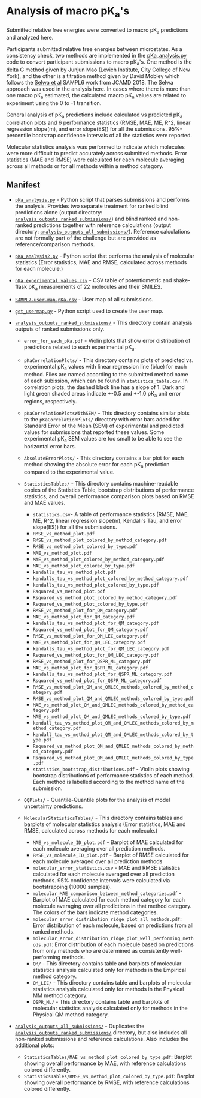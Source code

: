 # Analysis of macro pK<sub>a</sub>'s

Submitted relative free energies were converted to macro pK<sub>a</sub> predictions and analyzed here.

Participants submitted relative free energies between microstates.
As a consistency check, two methods are implemented in the [pKa_analysis.py](pKa_analysis.py) code to convert participant submissions to macro pK<sub>a</sub>'s. One method is the delta G method given by Junjun Mao (Levich Institute, City College of New York), and the other is a titration method given by David Mobley which follows the [Selwa et al](https://link.springer.com/article/10.1007/s10822-018-0138-6) SAMPL6 work from JCAMD 2018. The Selwa approach was used in the analysis here. In cases where there is more than one macro pK<sub>a</sub> estimated, the calculated macro pK<sub>a</sub> values are related to experiment using the 0 to -1 transition.

General analysis of pK<sub>a</sub> predictions include calculated vs predicted pK<sub>a</sub> correlation plots and 6 performance statistics (RMSE, MAE, ME, R^2, linear regression slope(m), and error slope(ES)) for all the submissions.
95%-percentile bootstrap confidence intervals of all the statistics were reported.

Molecular statistics analysis was performed to indicate which molecules were more difficult to predict accurately across submitted methods. Error statistics (MAE and RMSE) were calculated for each molecule averaging across all methods or for all methods within a method category.

## Manifest
- [`pKa_analysis.py`](pKa_analysis.py) - Python script that parses submissions and performs the analysis. Provides two separate treatment for ranked blind predictions alone (output directory: [`analysis_outputs_ranked_submissions/`](analysis_outputs_ranked_submissions/)) and blind ranked and non-ranked predictions together with reference calculations (output directory: [`analysis_outputs_all_submissions/`](analysis_outputs_all_submissions/)). Reference calculations are not formally part of the challenge but are provided as reference/comparison methods.
- [`pKa_analysis2.py`](pKa_analysis2.py) - Python script that performs the analysis of molecular statistics (Error statistics, MAE and RMSE, calculated across methods for each molecule.)
- [`pKa_experimental_values.csv`](pKa_experimental_values.csv) -  CSV table of potentiometric and shake-flask pK<sub>a</sub> measurements of 22 molecules and their SMILES.
- [`SAMPL7-user-map-pKa.csv`](SAMPL7-user-map-pKa.csv) - User map of all submissions.
- [`get_usermap.py`](get_usermap.py) - Python script used to create the user map.
- [`analysis_outputs_ranked_submissions/`](analysis_outputs_ranked_submissions/) - This directory contain analysis outputs of ranked submissions only.
    - `error_for_each_pKa.pdf` - Violin plots that show error distribution of predictions related to each experimental pK<sub>a</sub>.
    - `pKaCorrelationPlots/` - This directory contains plots of predicted vs. experimental pK<sub>a</sub> values with linear regression line (blue) for each method. Files are named according to the submitted method name of each subission, which can be found in `statistics_table.csv`. In correlation plots, the dashed black line has a slope of 1. Dark and light green shaded areas indicate +-0.5 and +-1.0 pK<sub>a</sub> unit error regions, respectively.
    - `pKaCorrelationPlotsWithSEM/` - This directory contains similar plots to the `pKaCorrelationPlots/` directory with error bars added for Standard Error of the Mean (SEM) of experimental and predicted values for submissions that reported these values. Some experimental pK<sub>a</sub> SEM values are  too small to be able to see the horizontal error bars.
    - `AbsoluteErrorPlots/` - This directory contains a bar plot for each method showing the absolute error for each pK<sub>a</sub> prediction compared to the experimental value.
    - `StatisticsTables/` - This directory contains machine-readable copies of the Statistics Table, bootstrap distributions of performance statistics, and overall performance comparison plots based on RMSE and MAE values.
        - `statistics.csv`- A table of performance statistics (RMSE, MAE, ME, R^2, linear regression slope(m), Kendall's Tau, and error slope(ES)) for all the submissions.
        - `RMSE_vs_method_plot.pdf`
        - `RMSE_vs_method_plot_colored_by_method_category.pdf`
        - `RMSE_vs_method_plot_colored_by_type.pdf`
        - `MAE_vs_method_plot.pdf`
        - `MAE_vs_method_plot_colored_by_method_category.pdf`
        - `MAE_vs_method_plot_colored_by_type.pdf`
        - `kendalls_tau_vs_method_plot.pdf`
        - `kendalls_tau_vs_method_plot_colored_by_method_category.pdf`
        - `kendalls_tau_vs_method_plot_colored_by_type.pdf`
        - `Rsquared_vs_method_plot.pdf`
        - `Rsquared_vs_method_plot_colored_by_method_category.pdf`
        - `Rsquared_vs_method_plot_colored_by_type.pdf`
        - `RMSE_vs_method_plot_for_QM_category.pdf`
        - `MAE_vs_method_plot_for_QM_category.pdf`
        - `kendalls_tau_vs_method_plot_for_QM_category.pdf`
        - `Rsquared_vs_method_plot_for_QM_category.pdf`
        - `RMSE_vs_method_plot_for_QM_LEC_category.pdf`
        - `MAE_vs_method_plot_for_QM_LEC_category.pdf`
        - `kendalls_tau_vs_method_plot_for_QM_LEC_category.pdf`
        - `Rsquared_vs_method_plot_for_QM_LEC_category.pdf`
        - `RMSE_vs_method_plot_for_QSPR_ML_category.pdf`
        - `MAE_vs_method_plot_for_QSPR_ML_category.pdf`
        - `kendalls_tau_vs_method_plot_for_QSPR_ML_category.pdf`
        - `Rsquared_vs_method_plot_for_QSPR_ML_category.pdf`
        - `RMSE_vs_method_plot_QM_and_QMLEC_methods_colored_by_method_category.pdf`
        - `RMSE_vs_method_plot_QM_and_QMLEC_methods_colored_by_type.pdf`
        - `MAE_vs_method_plot_QM_and_QMLEC_methods_colored_by_method_category.pdf`
        - `MAE_vs_method_plot_QM_and_QMLEC_methods_colored_by_type.pdf`
        - `kendall_tau_vs_method_plot_QM_and_QMLEC_methods_colored_by_method_category.pdf`
        - `kendall_tau_vs_method_plot_QM_and_QMLEC_methods_colored_by_type.pdf`
        - `Rsquared_vs_method_plot_QM_and_QMLEC_methods_colored_by_method_category.pdf`
        - `Rsquared_vs_method_plot_QM_and_QMLEC_methods_colored_by_type.pdf`
        - `statistics_bootstrap_distributions.pdf` - Violin plots showing bootstrap distributions of performance statistics of each method. Each method is labelled according to the method name of the submission.

    - `QQPlots/` - Quantile-Quantile plots for the analysis of model uncertainty predictions.
    - `MolecularStatisticsTables/` - This directory contains tables and barplots of molecular statistics analysis (Error statistics, MAE and RMSE, calculated across methods for each molecule.)
        - `MAE_vs_molecule_ID_plot.pdf` - Barplot of MAE calculated for each molecule averaging over all prediction methods.
        - `RMSE_vs_molecule_ID_plot.pdf` - Barplot of RMSE calculated for each molecule averaged over all prediction methods
        - `molecular_error_statistics.csv` - MAE and RMSE statistics calculated for each molecule averaged over all prediction methods. 95% confidence intervals were calculated via bootstrapping (10000 samples).
        - `molecular_MAE_comparison_between_method_categories.pdf` - Barplot of MAE calculated for each method category for each molecule averaging over all predictions in that method category. The colors of the bars indicate method categories.
        - `molecular_error_distribution_ridge_plot_all_methods.pdf`: Error distribution of each molecule, based on predictions from all ranked methods.
        - `molecular_error_distribution_ridge_plot_well_performing_methods.pdf`: Error distribution of each molecule based on predictions from only methods who are determined as consistently well-performing methods.
        - `QM/` - This directory contains table and barplots of molecular statistics analysis calculated only for methods in the Empirical method category.
        - `QM_LEC/` - This directory contains table and barplots of molecular statistics analysis calculated only for methods in the Physical MM method category.
        - `QSPR_ML/` - This directory contains table and barplots of molecular statistics analysis calculated only for methods in the Physical QM method category.

- [`analysis_outputs_all_submissions/`](analysis_outputs_all_submissions/) - Duplicates the [`analysis_outputs_ranked_submissions/`](analysis_outputs_ranked_submissions/) directory, but also includes all non-ranked submissions and reference calculations. Also includes the additional plots:
    - `StatisticsTables/MAE_vs_method_plot_colored_by_type.pdf`: Barplot showing overall performance by MAE, with reference calculations colored differently.
    - `StatisticsTables/RMSE_vs_method_plot_colored_by_type.pdf`: Barplot showing overall performance by RMSE, with reference calculations colored differently.
